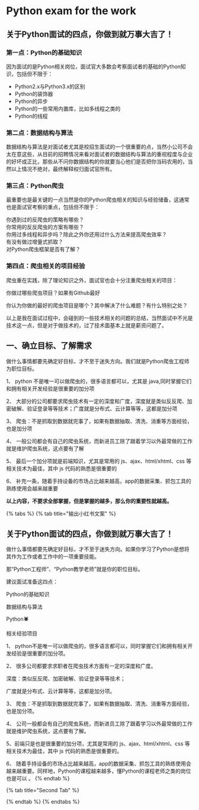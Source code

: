 # Python exam for  the work

## 关于Python面试的四点，你做到就万事大吉了！ <a id="&#x4E8C;&#x3001;&#x5173;&#x4E8E;python&#x9762;&#x8BD5;&#x7684;&#x56DB;&#x70B9;&#xFF0C;&#x4F60;&#x505A;&#x5230;&#x5C31;&#x4E07;&#x4E8B;&#x5927;&#x5409;&#x4E86;&#xFF01;"></a>

### 第一点：Python的基础知识   <a id="&#x7B2C;&#x4E00;&#x70B9;&#xFF1A;python"></a>

因为面试的是Python相关岗位，面试官大多数会考察面试者的基础的Python知识，包括但不限于：

* Python2.x与Python3.x的区别
* Python的装饰器
* Python的异步
* Python的一些常用内置库，比如多线程之类的
* Python的线程

### 第二点：数据结构与算法 <a id="&#x7B2C;&#x4E8C;&#x70B9;&#xFF1A;&#x6570;&#x636E;&#x7ED3;&#x6784;&#x4E0E;&#x7B97;&#x6CD5;"></a>

数据结构与算法是对面试者尤其是校招生面试的一个很重要的点，当然小公司不会太在意这些，从目前的招聘情况来看对面试者的数据结构与算法的重视程度与企业的好坏成正比，那些从不问你数据结构的你就要当心他们是否把你当码农用的，当然以上情况不绝对，最终解释权归面试官所有。

### 第三点：Python爬虫 <a id="&#x7B2C;&#x4E09;&#x70B9;&#xFF1A;python&#x722C;&#x866B;"></a>

最重要也是最关键的一点当然是你的Python爬虫相关的知识与经验储备，这通常也是面试官考察的重点，包括但不限于：

你遇到过的反爬虫的策略有哪些？  
你常用的反反爬虫的方案有哪些？  
你用过多线程和异步吗？除此之外你还用过什么方法来提高爬虫效率？  
有没有做过增量式抓取？  
对Python爬虫框架是否有了解？

### 第四点：爬虫相关的项目经验 <a id="&#x7B2C;&#x56DB;&#x70B9;&#xFF1A;&#x722C;&#x866B;&#x76F8;&#x5173;&#x7684;&#x9879;&#x76EE;&#x7ECF;&#x9A8C;"></a>

爬虫重在实践，除了理论知识之外，面试官也会十分注重爬虫相关的项目：

你做过哪些爬虫项目？如果有Github最好

你认为你做的最好的爬虫项目是哪个？其中解决了什么难题？有什么特别之处？

以上是我在面试过程中，会碰到的一些技术相关的问题的总结，当然面试中不光是技术这一点，但是对于做技术的，过了技术面基本上就是薪资问题了。 



## 一、确立目标、了解需求 <a id="&#x4E00;&#x3001;&#x786E;&#x7ACB;&#x76EE;&#x6807;&#x3001;&#x4E86;&#x89E3;&#x9700;&#x6C42;"></a>

做什么事情都要先确定好目标，才不至于迷失方向。我们就是Python爬虫工程师为职位目标。

1、 python 不是唯一可以做爬虫的，很多语言都可以，尤其是 java,同时掌握它们和拥有相关开发经验是很重要的加分项

2、 大部分的公司都要求爬虫技术有一定的深度和广度，深度就是类似反反爬、加密破解、验证登录等等技术；广度就是分布式、云计算等等，这都是加分项

3、 爬虫：不是抓取到数据就完事了，如果有数据抽取、清洗、消重等方面经验，也是加分项

4、 一般公司都会有自己的爬虫系统，而新进员工除了跟着学习以外最常做的工作就是维护爬虫系统，这点要有了解

5、 最后一个加分项就是前端知识，尤其是常用的 js、ajax、html/xhtml、css 等相关技术为最佳，其中 js 代码的熟悉是很重要的

6、 补充一条，随着手持设备的市场占比越来越高，app的数据采集、抓包工具的熟练使用会越来越重要

**以上内容，不要求全部掌握，但是掌握的越多，那么你的重要性就越高。**                          

{% tabs %}
{% tab title="输出小红书文案" %}
## 关于Python面试的四点，你做到就万事大吉了！ <a id="&#x4E8C;&#x3001;&#x5173;&#x4E8E;python&#x9762;&#x8BD5;&#x7684;&#x56DB;&#x70B9;&#xFF0C;&#x4F60;&#x505A;&#x5230;&#x5C31;&#x4E07;&#x4E8B;&#x5927;&#x5409;&#x4E86;&#xFF01;"></a>

做什么事情都要先确定好目标，才不至于迷失方向。如果你学习了Python是想将其作为工作或者工作中的一项重要技能。

那“Python工程师”、“Python教学老师”就是你的职位目标。

建议面试准备这四点：

Python的基础知识 

数据结构与算法

Python🕷

相关经验项目



1、 python不是唯一可以做爬虫的，很多语言都可以，同时掌握它们和拥有相关开发经验是很重要的加分项。

2、 很多公司都要求求职者在爬虫技术方面有一定的深度和广度。

深度：类似反反爬、加密破解、验证登录等等技术；

广度就是分布式、云计算等等，这都是加分项。

3、 爬虫：不是抓取到数据就完事了，如果有数据抽取、清洗、消重等方面经验，也是加分项。

4、 公司一般都会有自己的爬虫系统，而新进员工除了跟着学习以外最常做的工作就是维护爬虫系统，这点要有了解。

5、前端只是也是很重要的加分项，尤其是常用的 js、ajax、html/xhtml、css 等相关技术为最佳，其中 js 代码的熟悉是很重要的。

6、 随着手持设备的市场占比越来越高，app的数据采集、抓包工具的熟练使用会越来越重要。同样地，Python的课程越来越多，懂Python的课程老师之类的岗位也是可以  。
{% endtab %}

{% tab title="Second Tab" %}

{% endtab %}
{% endtabs %}



